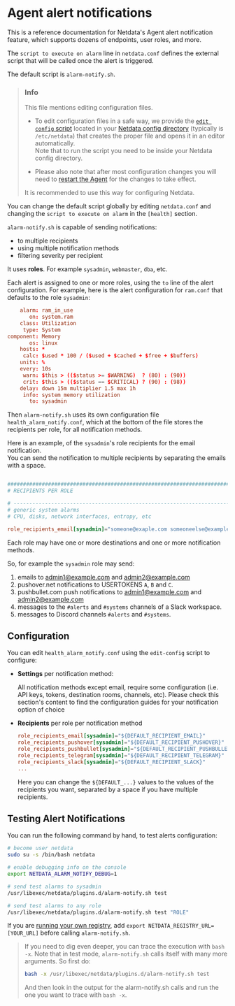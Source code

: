 # Agent alert notifications

This is a reference documentation for Netdata's Agent alert notification feature, which supports dozens of endpoints, user roles, and more.

The `script to execute on alarm` line in `netdata.conf` defines the external script that will be called once the alert is triggered.

The default script is `alarm-notify.sh`.

> ### Info
>
> This file mentions editing configuration files.  
>
> - To edit configuration files in a safe way, we provide the [`edit config` script](https://github.com/netdata/netdata/blob/master/docs/configure/nodes.md#use-edit-config-to-edit-configuration-files) located in your [Netdata config directory](https://github.com/netdata/netdata/blob/master/docs/configure/nodes.md#the-netdata-config-directory) (typically is `/etc/netdata`) that creates the proper file and opens it in an editor automatically.  
> Note that to run the script you need to be inside your Netdata config directory.
>
> - Please also note that after most configuration changes you will need to [restart the Agent](https://github.com/netdata/netdata/blob/master/docs/configure/start-stop-restart.md) for the changes to take effect.
>
> It is recommended to use this way for configuring Netdata.

You can change the default script globally by editing `netdata.conf` and changing the `script to execute on alarm` in the `[health]` section.

`alarm-notify.sh` is capable of sending notifications:

- to multiple recipients
- using multiple notification methods
- filtering severity per recipient

It uses **roles**. For example `sysadmin`, `webmaster`, `dba`, etc.

Each alert is assigned to one or more roles, using the `to` line of the alert  configuration. For example, here is the alert configuration for `ram.conf` that defaults to the role `sysadmin`:

```conf
    alarm: ram_in_use
       on: system.ram
    class: Utilization
     type: System
component: Memory
       os: linux
    hosts: *
     calc: $used * 100 / ($used + $cached + $free + $buffers)
    units: %
    every: 10s
     warn: $this > (($status >= $WARNING)  ? (80) : (90))
     crit: $this > (($status == $CRITICAL) ? (90) : (98))
    delay: down 15m multiplier 1.5 max 1h
     info: system memory utilization
       to: sysadmin
```

Then `alarm-notify.sh` uses its own configuration file `health_alarm_notify.conf`, which at the bottom of the file stores the recipients per role, for all notification methods.

Here is an example, of the `sysadmin`'s role recipients for the email notification.  
You can send the notification to multiple recipients by separating the emails with a space.

```conf

###############################################################################
# RECIPIENTS PER ROLE

# -----------------------------------------------------------------------------
# generic system alarms
# CPU, disks, network interfaces, entropy, etc

role_recipients_email[sysadmin]="someone@exaple.com someoneelse@example.com"
```

Each role may have one or more destinations and one or more notification methods.

So, for example the `sysadmin` role may send:

1. emails to admin1@example.com and admin2@example.com
2. pushover.net notifications to USERTOKENS `A`, `B` and `C`.
3. pushbullet.com push notifications to admin1@example.com and admin2@example.com
4. messages to the `#alerts` and `#systems` channels of a Slack workspace.
5. messages to Discord channels `#alerts` and `#systems`.

## Configuration

You can edit `health_alarm_notify.conf` using the `edit-config` script to configure:

- **Settings** per notification method:

     All notification methods except email, require some configuration (i.e. API keys, tokens, destination rooms, channels, etc). Please check this section's content to find the configuration guides for your notification option of choice

- **Recipients** per role per notification method

     ```conf
     role_recipients_email[sysadmin]="${DEFAULT_RECIPIENT_EMAIL}"
     role_recipients_pushover[sysadmin]="${DEFAULT_RECIPIENT_PUSHOVER}"
     role_recipients_pushbullet[sysadmin]="${DEFAULT_RECIPIENT_PUSHBULLET}"
     role_recipients_telegram[sysadmin]="${DEFAULT_RECIPIENT_TELEGRAM}"
     role_recipients_slack[sysadmin]="${DEFAULT_RECIPIENT_SLACK}"
     ...
     ```

     Here you can change the `${DEFAULT_...}` values to the values of the recipients you want, separated by a space if you have multiple recipients.

## Testing Alert Notifications

You can run the following command by hand, to test alerts configuration:

```sh
# become user netdata
sudo su -s /bin/bash netdata

# enable debugging info on the console
export NETDATA_ALARM_NOTIFY_DEBUG=1

# send test alarms to sysadmin
/usr/libexec/netdata/plugins.d/alarm-notify.sh test

# send test alarms to any role
/usr/libexec/netdata/plugins.d/alarm-notify.sh test "ROLE"
```

If you are [running your own registry](https://github.com/netdata/netdata/blob/master/registry/README.md#run-your-own-registry), add `export NETDATA_REGISTRY_URL=[YOUR_URL]` before calling `alarm-notify.sh`.

> If you need to dig even deeper, you can trace the execution with `bash -x`. Note that in test mode, `alarm-notify.sh` calls itself with many more arguments. So first do:
>
>```sh
>bash -x /usr/libexec/netdata/plugins.d/alarm-notify.sh test
>```
>
> And then look in the output for the alarm-notify.sh calls and run the one you want to trace with `bash -x`.
